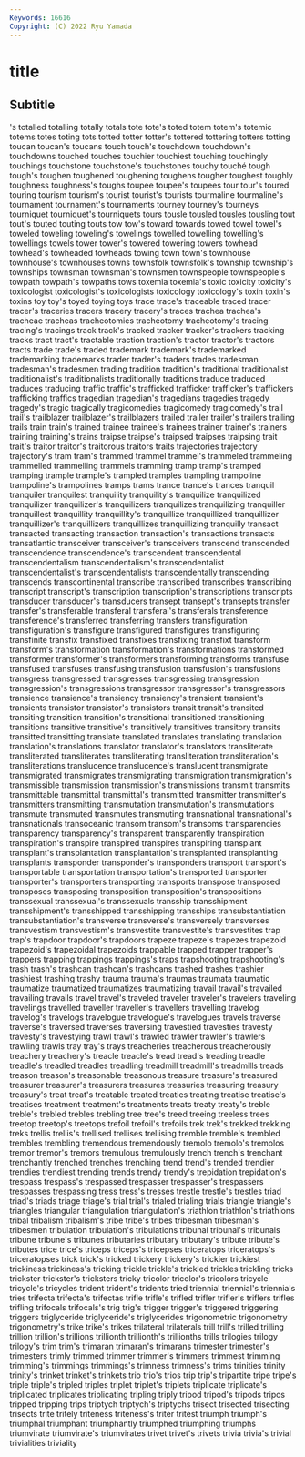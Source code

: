 ```yaml
---
Keywords: 16616
Copyright: (C) 2022 Ryu Yamada
---
```



# title

## Subtitle
's
totalled totalling totally totals tote tote's toted totem totem's totemic
totems totes toting tots totted totter totter's tottered tottering totters
totting toucan toucan's toucans touch touch's touchdown touchdown's touchdowns touched
touches touchier touchiest touching touchingly touchings touchstone touchstone's touchstones touchy
touché tough tough's toughen toughened toughening toughens tougher toughest toughly
toughness toughness's toughs toupee toupee's toupees tour tour's toured touring
tourism tourism's tourist tourist's tourists tourmaline tourmaline's tournament tournament's tournaments
tourney tourney's tourneys tourniquet tourniquet's tourniquets tours tousle tousled tousles
tousling tout tout's touted touting touts tow tow's toward towards
towed towel towel's toweled toweling toweling's towelings towelled towelling towelling's
towellings towels tower tower's towered towering towers towhead towhead's towheaded
towheads towing town town's townhouse townhouse's townhouses towns townsfolk townsfolk's
township township's townships townsman townsman's townsmen townspeople townspeople's towpath towpath's
towpaths tows toxemia toxemia's toxic toxicity toxicity's toxicologist toxicologist's toxicologists
toxicology toxicology's toxin toxin's toxins toy toy's toyed toying toys
trace trace's traceable traced tracer tracer's traceries tracers tracery tracery's
traces trachea trachea's tracheae tracheas tracheotomies tracheotomy tracheotomy's tracing tracing's
tracings track track's tracked tracker tracker's trackers tracking tracks tract
tract's tractable traction traction's tractor tractor's tractors tracts trade trade's
traded trademark trademark's trademarked trademarking trademarks trader trader's traders trades
tradesman tradesman's tradesmen trading tradition tradition's traditional traditionalist traditionalist's traditionalists
traditionally traditions traduce traduced traduces traducing traffic traffic's trafficked trafficker
trafficker's traffickers trafficking traffics tragedian tragedian's tragedians tragedies tragedy tragedy's
tragic tragically tragicomedies tragicomedy tragicomedy's trail trail's trailblazer trailblazer's trailblazers
trailed trailer trailer's trailers trailing trails train train's trained trainee
trainee's trainees trainer trainer's trainers training training's trains traipse traipse's
traipsed traipses traipsing trait trait's traitor traitor's traitorous traitors traits
trajectories trajectory trajectory's tram tram's trammed trammel trammel's trammeled trammeling
trammelled trammelling trammels tramming tramp tramp's tramped tramping trample trample's
trampled tramples trampling trampoline trampoline's trampolines tramps trams trance trance's
trances tranquil tranquiler tranquilest tranquility tranquility's tranquilize tranquilized tranquilizer tranquilizer's
tranquilizers tranquilizes tranquilizing tranquiller tranquillest tranquillity tranquillity's tranquillize tranquillized tranquillizer
tranquillizer's tranquillizers tranquillizes tranquillizing tranquilly transact transacted transacting transaction transaction's
transactions transacts transatlantic transceiver transceiver's transceivers transcend transcended transcendence transcendence's
transcendent transcendental transcendentalism transcendentalism's transcendentalist transcendentalist's transcendentalists transcendentally transcending transcends
transcontinental transcribe transcribed transcribes transcribing transcript transcript's transcription transcription's transcriptions
transcripts transducer transducer's transducers transept transept's transepts transfer transfer's transferable
transferal transferal's transferals transference transference's transferred transferring transfers transfiguration transfiguration's
transfigure transfigured transfigures transfiguring transfinite transfix transfixed transfixes transfixing transfixt
transform transform's transformation transformation's transformations transformed transformer transformer's transformers transforming
transforms transfuse transfused transfuses transfusing transfusion transfusion's transfusions transgress transgressed
transgresses transgressing transgression transgression's transgressions transgressor transgressor's transgressors transience transience's
transiency transiency's transient transient's transients transistor transistor's transistors transit transit's
transited transiting transition transition's transitional transitioned transitioning transitions transitive transitive's
transitively transitives transitory transits transitted transitting translate translated translates translating
translation translation's translations translator translator's translators transliterate transliterated transliterates transliterating
transliteration transliteration's transliterations translucence translucence's translucent transmigrate transmigrated transmigrates transmigrating
transmigration transmigration's transmissible transmission transmission's transmissions transmit transmits transmittable transmittal
transmittal's transmitted transmitter transmitter's transmitters transmitting transmutation transmutation's transmutations transmute
transmuted transmutes transmuting transnational transnational's transnationals transoceanic transom transom's transoms
transparencies transparency transparency's transparent transparently transpiration transpiration's transpire transpired transpires
transpiring transplant transplant's transplantation transplantation's transplanted transplanting transplants transponder transponder's
transponders transport transport's transportable transportation transportation's transported transporter transporter's transporters
transporting transports transpose transposed transposes transposing transposition transposition's transpositions transsexual
transsexual's transsexuals transship transshipment transshipment's transshipped transshipping transships transubstantiation transubstantiation's
transverse transverse's transversely transverses transvestism transvestism's transvestite transvestite's transvestites trap
trap's trapdoor trapdoor's trapdoors trapeze trapeze's trapezes trapezoid trapezoid's trapezoidal
trapezoids trappable trapped trapper trapper's trappers trapping trappings trappings's traps
trapshooting trapshooting's trash trash's trashcan trashcan's trashcans trashed trashes trashier
trashiest trashing trashy trauma trauma's traumas traumata traumatic traumatize traumatized
traumatizes traumatizing travail travail's travailed travailing travails travel travel's traveled
traveler traveler's travelers traveling travelings travelled traveller traveller's travellers travelling
travelog travelog's travelogs travelogue travelogue's travelogues travels traverse traverse's traversed
traverses traversing travestied travesties travesty travesty's travestying trawl trawl's trawled
trawler trawler's trawlers trawling trawls tray tray's trays treacheries treacherous
treacherously treachery treachery's treacle treacle's tread tread's treading treadle treadle's
treadled treadles treadling treadmill treadmill's treadmills treads treason treason's treasonable
treasonous treasure treasure's treasured treasurer treasurer's treasurers treasures treasuries treasuring
treasury treasury's treat treat's treatable treated treaties treating treatise treatise's
treatises treatment treatment's treatments treats treaty treaty's treble treble's trebled
trebles trebling tree tree's treed treeing treeless trees treetop treetop's
treetops trefoil trefoil's trefoils trek trek's trekked trekking treks trellis
trellis's trellised trellises trellising tremble tremble's trembled trembles trembling tremendous
tremendously tremolo tremolo's tremolos tremor tremor's tremors tremulous tremulously trench
trench's trenchant trenchantly trenched trenches trenching trend trend's trended trendier
trendies trendiest trending trends trendy trendy's trepidation trepidation's trespass trespass's
trespassed trespasser trespasser's trespassers trespasses trespassing tress tress's tresses trestle
trestle's trestles triad triad's triads triage triage's trial trial's trialed
trialing trials triangle triangle's triangles triangular triangulation triangulation's triathlon triathlon's
triathlons tribal tribalism tribalism's tribe tribe's tribes tribesman tribesman's tribesmen
tribulation tribulation's tribulations tribunal tribunal's tribunals tribune tribune's tribunes tributaries
tributary tributary's tribute tribute's tributes trice trice's triceps triceps's tricepses
triceratops triceratops's triceratopses trick trick's tricked trickery trickery's trickier trickiest
trickiness trickiness's tricking trickle trickle's trickled trickles trickling tricks trickster
trickster's tricksters tricky tricolor tricolor's tricolors tricycle tricycle's tricycles trident
trident's tridents tried triennial triennial's triennials tries trifecta trifecta's trifectas
trifle trifle's trifled trifler trifler's triflers trifles trifling trifocals trifocals's
trig trig's trigger trigger's triggered triggering triggers triglyceride triglyceride's triglycerides
trigonometric trigonometry trigonometry's trike trike's trikes trilateral trilaterals trill trill's
trilled trilling trillion trillion's trillions trillionth trillionth's trillionths trills trilogies
trilogy trilogy's trim trim's trimaran trimaran's trimarans trimester trimester's trimesters
trimly trimmed trimmer trimmer's trimmers trimmest trimming trimming's trimmings trimmings's
trimness trimness's trims trinities trinity trinity's trinket trinket's trinkets trio
trio's trios trip trip's tripartite tripe tripe's triple triple's tripled
triples triplet triplet's triplets triplicate triplicate's triplicated triplicates triplicating tripling
triply tripod tripod's tripods tripos tripped tripping trips triptych triptych's
triptychs trisect trisected trisecting trisects trite tritely triteness triteness's triter
tritest triumph triumph's triumphal triumphant triumphantly triumphed triumphing triumphs triumvirate
triumvirate's triumvirates trivet trivet's trivets trivia trivia's trivial trivialities triviality
